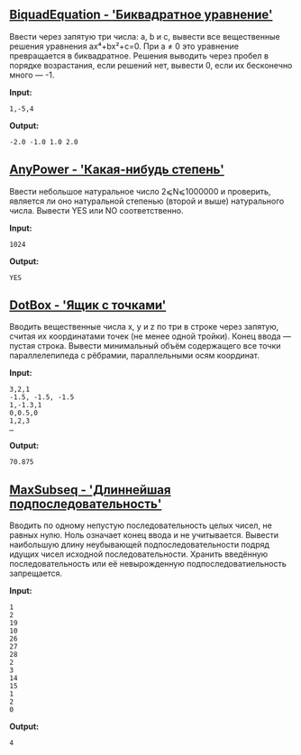## [BiquadEquation - 'Биквадратное уравнение'](https://uneex.org/LecturesCMC/PythonIntro2024/Homework_BiquadEquation)

Ввести через запятую три числа: a, b и c, вывести все вещественные решения уравнения ax⁴+bx²+c=0. При a ≠ 0 это уравнение превращается в биквадратное. Решения выводить через пробел в порядке возрастания, если решений нет, вывести 0, если их бесконечно много — -1.

**Input:**

    1,-5,4

**Output:**

    -2.0 -1.0 1.0 2.0

## [AnyPower - 'Какая-нибудь степень'](https://uneex.org/LecturesCMC/PythonIntro2024/Homework_AnyPower)

Ввести небольшое натуральное число 2⩽N⩽1000000 и проверить, является ли оно натуральной степенью (второй и выше) натурального числа. Вывести YES или NO соответственно.

**Input:**

    1024

**Output:**

    YES

## [DotBox - 'Ящик с точками'](https://uneex.org/LecturesCMC/PythonIntro2024/Homework_DotBox)

Вводить вещественные числа x, y и z по три в строке через запятую, считая их координатами точек (не менее одной тройки). Конец ввода — пустая строка. Вывести минимальный объём содержащего все точки параллелепипеда с рёбрамии, параллельными осям координат.

**Input:**

    3,2,1
    -1.5, -1.5, -1.5
    1,-1.3,1
    0,0.5,0
    1,2,3
    …

**Output:**

    70.875

## [MaxSubseq - 'Длиннейшая подпоследовательность'](https://uneex.org/LecturesCMC/PythonIntro2024/Homework_MaxSubseq)

Вводить по одному непустую последовательность целых чисел, не равных нулю. Ноль означает конец ввода и не учитывается. Вывести наибольшую длину неубывающей подпоследовательности подряд идущих чисел исходной последовательности. Хранить введённую последовательность или её невырожденную подпоследоватиельность запрещается.

**Input:**

    1
    2
    19
    10
    26
    27
    28
    2
    3
    14
    15
    1
    2
    0

**Output:**

    4
